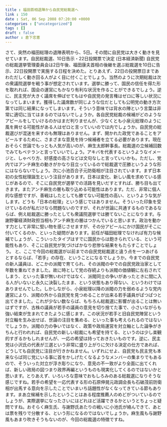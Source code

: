 ```yaml
---
title : 福田首相退陣から自民党総裁選へ
link : 150
date : Sat, 06 Sep 2008 07:20:00 +0000
categories : ["uncategorized"]
tags : []
draft : false
author : 倉下忠憲
---
```


さて、突然の福田総理の退陣表明から、5日。その間に自民党は大きく動きを見せています。自民総裁選、10日告示・22日投開票で決定 (日本経済新聞) 自民党の総裁選挙管理委員会は2日午後、福田康夫首相の後継を選ぶ総裁選を10日に告示、22日投開票で実施する日程を決めた。とりあえず、22日の投開票日まであわただしく動き回る人がよく目に付くことでしょう。当然のように次期総裁は次の衆議院選挙を戦う事が想定されています。選挙に勝って、国民の信任を得た形を取れれば、国会の運営にもかなり有利な状況を作ることができるでしょう。逆に、民主党が大きく議席を伸ばせてもはや自民党の発言権はゼロに等しい状況になってしまいます。獲得した議席数が同じような位だとしても公明党の動き方次第では同じ結果になってしまいます。そういう意味では背水の陣という言葉は非常に適切に当てはまるのではないでしょうか。各自民党総裁の候補がどのようなアピールをしていけるのかはまだ判りませんが、少なくとも小泉元総理のように風を興せる可能性がある人はゼロと言っていいのでは内でしょうか。自民党の総裁選びが混迷を来すのも無理はありません。まず、開かれた政党であることをアピールするために、さまざまな意見を持つ候補者を立てる必要があります。現在おそらく世論でもっとも人気が高いのが、麻生太郎幹事長。総裁選の立候補回数でみてもベテランと言っていいでしょう。アキバを代表するというようなイメージと、しゃべり方、好感度の高さなどは文句なしと言っていいかも。ただし、党内ではアンチ麻生の動きがかなり目立っているので総裁選で圧勝というような形にはならないでしょう。次に小池百合子元防衛相が注目されています。まず日本初の女性総理誕生という注目があります。日本は変化、新しい風を求めている感じがあるので、そこに自民党が選挙での活路を見いだすとすれば、勝ち目も出てきます。またアンチ麻生の層も取り込める可能性はあります。ただ、非常に個人的な感想ですが、善戦はしたとしても勝てない可能性の高い、というような気がします。どうも「日本の総理」という感じではありません。そういった印象を受けているのが私だけなら問題ないのですが、それが世論に共通するものであるならば、例え総裁選に勝ったとしても衆議院選挙では勝てないことになります。与謝野馨経済財政担当相もアンチ麻生の層はつかんでいると思います。政治を動かす力として非常に堅い物を感じさせますが、その分アピールにかけ国民がそこに付いてくるのか、といった疑問があります。前任が福田総理でなければ有力な候補でしょうが、こういったタイプはすでに国民からは飽きられている、という可能性もあり、そこに自民党が気づけばかなり悲惨な結果をもたらすことでしょう。 と、ここで今回の総裁選が以前までの自民党総裁選と違う点を一つあげるとするならば、「若手」の存在、ということになるでしょうか。今までの自民党の新人議員は、どこかの派閥で育てられ、その派閥の中での自民党政治家として年数を重ねてきました。故に時として党の存続よりも派閥の価値観に左右されてしまう、といった事が無いわけではなく、派閥同士の争いがあったときに間に入る人がいないと永久に決裂したまま、という状態もあり得ない、というわけではありませんでした。しかしながら、小泉総理以降の派閥の力を弱めるような党内運営により、派閥の外から自民党を見つめることが出来る若手議員がぱつぱつと出てきました。これが少ない数ならば、もちろん総裁選に影響が出ることは無いはずですが、古株の議員が若手の議員の意見を切り捨てた事で、小さいながらも強い結束が生まれてきたように感じます。この状況が若手と旧自民党陣営という対立軸を生み出せば、世論の注目を集める、といった事も考えられるのではないでしょうか。派閥の力の争いではなく、政策や政局運営を対立軸とした論争がきちんと行われれば、自民党の新しい総裁にも希望を持てる、というのは少し楽観的すぎるかもしれませんが、一応の希望は持っておきたいものです。逆に、民主党は小沢氏の代表が三選という非常に盛り上がりに欠ける決定の仕方であれば、どうしても自民党に注目が行きかねません。いずれにせよ、自民党も民主党も本来ならば同じ党にいる事に首をかしげたくなるようなメンバーの集まりでもあるので、そういった対立が浮き彫りになり、意見の不一致がより全面に出てくれば、新しい政局の図つまり政界再編というものも現実化してくるのではないかと思います。とりあえず、いろいろな意味でおもしろみのある総裁選になりそうな感じですね。若手の希望を一応代表する形の石原伸晃元政調会長も石破茂前防衛相が出馬する意向を示したことでいまいち話題性がなくなってきている節もあります。まあ立候補を示したということはある程度推薦人のめどがついているのでしょうが、実際選挙になったさいにはどれほど活躍できるかというとちょっと疑問ですね。おそらく麻生氏、与謝野氏あたりの戦いに小池氏が絡んできて、あとは票を残りで分散する、という形になるのではないでしょうか。麻生風も与謝野風もあまり吹きそうもないのが、今回の総裁選の特徴ですね。
